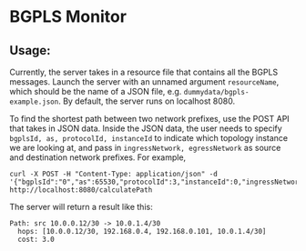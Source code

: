 # BGPLS Monitor

## Usage:

Currently, the server takes in a resource file that contains all the BGPLS messages. Launch the server with an unnamed argument `resourceName`, which should be the name of a JSON file, e.g. `dummydata/bgpls-example.json`. By default, the server runs on localhost 8080.

To find the shortest path between two network prefixes, use the POST API that takes in JSON data. Inside the JSON data,
the user needs to specify `bgplsId, as, protocolId, instanceId` to indicate which topology instance we are looking at, and pass in `ingressNetwork, egressNetwork` as source and destination network prefixes. For example,
```
curl -X POST -H "Content-Type: application/json" -d '{"bgplsId":"0","as":65530,"protocolId":3,"instanceId":0,"ingressNetwork":"10.0.0.12/30","egressNetwork":"10.0.1.4/30"}' http://localhost:8080/calculatePath
```
The server will return a result like this:
```
Path: src 10.0.0.12/30 -> 10.0.1.4/30
  hops: [10.0.0.12/30, 192.168.0.4, 192.168.0.101, 10.0.1.4/30]
  cost: 3.0
```
